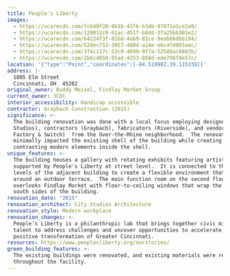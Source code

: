 ```yaml
---
title: People's Liberty
images:
  - https://ucarecdn.com/fcb40f28-8b1b-41f6-b34b-97871a1ce2a9/
  - https://ucarecdn.com/129812c9-61ac-451f-b8dd-3fa25bb365e2/
  - https://ucarecdn.com/64224f3f-01bd-4ab9-82ce-9eabbbdbb194/
  - https://ucarecdn.com/52dec753-3957-4d04-a14e-e6c4fd003aec/
  - https://ucarecdn.com/3f4c117c-53c9-4699-9f7a-52588ac6802b/
  - https://ucarecdn.com/2b6c4850-85ad-4253-858d-ede798f8e57c/
location: '{"type":"Point","coordinates":[-84.519982,39.115338]}'
address: |-
  1805 Elm Street
  Cincinnati, OH  45202
original_owner: Buddy Meisel, Findlay Market Group
current_owner: 3CDC
interior_accessibility: Handicap accessible
contractor: Graybach Construction (2015)
significance: >-
  The building renovation was done with a local focus employing designers (City
  Studios), contractors (Graybach), fabricators (Riverside), and vendors (Brush
  Factory & Switch)  from the Over-the-Rhine neighborhood.  The renovations
  minimally impacted the existing shell of the building while creating
  contrasting modern elements inside the shell.
unique_features: >-
  The building houses a gallery with rotating exhibits featuring artists
  supported by People's Liberty at street level.  It is connected to the upper
  levels of the adjacent building to create a flexible environment that wraps
  around an outdoor terrace.  The main function room on the second floor
  overlooks Findlay Market with floor-to-ceiling windows that wrap the east and
  south sides of the building.
renovation_date: "2015"
renovation_architect: City Studios Architecture
renovation_style: Modern workplace
renovation_changes: >-
  People’s Liberty is a philanthropic lab that brings together civic minded
  talent to address challenges and uncover opportunities to accelerate the
  positive transformation of Greater Cincinnati.
resources: https://www.peoplesliberty.org/ourstories/
green_building_features: >-
  The existing buildings were renovated, and existing materials were repurposed
  throughout the facility.
---
```

